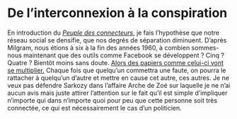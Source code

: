 # De l’interconnexion à la conspiration

En introduction du [*Peuple des connecteurs*](/le-peuple-des-connecteurs/), je fais l’hypothèse que notre réseau social se densifie, que nos degrés de séparation diminuent. D’après Milgram, nous étions à six à la fin des années 1960, à combien sommes-nous maintenant que des outils comme Facebook se développent ? Cinq ? Quatre ? Bientôt moins sans doute. [Alors des papiers comme celui-ci vont se multiplier.](http://www.voltairenet.org/article152777.html) Chaque fois que quelqu’un commettra une faute, on pourra le rattacher à quelqu’un d’autre et mettre en cause cet autre, ces autres. Je ne veux pas défendre Sarkozy dans l’affaire Arche de Zoé sur laquelle je ne n’ai aucun avis mais juste attirer l’attention sur le fait qu’il est simple d’impliquer n’importe qui dans n’importe quoi pour peu que cette personne soit très connectée, ce qui est nécessairement le cas d’un politicien.